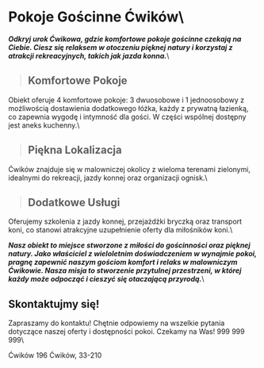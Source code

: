 # Pokoje Gościnne Ćwików\






***Odkryj urok Ćwikowa, gdzie komfortowe pokoje gościnne czekają na Ciebie. 
Ciesz się relaksem w otoczeniu pięknej natury i korzystaj z atrakcji rekreacyjnych, 
takich jak jazda konna.***\



> ## Komfortowe Pokoje
Obiekt oferuje 4 komfortowe pokoje: 3 dwuosobowe i 1 jednoosobowy z możliwością dostawienia dodatkowego łóżka, każdy z prywatną łazienką, co zapewnia wygodę
 i intymność dla gości. W części wspólnej dostępny jest aneks kuchenny.\


> ## Piękna Lokalizacja
Ćwików znajduje się w malowniczej okolicy z wieloma terenami zielonymi, idealnymi do rekreacji, jazdy konnej oraz organizacji ognisk.\



> ## Dodatkowe Usługi
Oferujemy szkolenia z jazdy konnej, przejażdżki bryczką oraz transport koni, co stanowi atrakcyjne uzupełnienie oferty dla miłośników koni.\







***Nasz obiekt to miejsce stworzone z miłości do gościnności oraz pięknej natury. 
Jako właściciel z wieloletnim doświadczeniem w wynajmie pokoi, pragnę zapewnić naszym gościom komfort i relaks w malowniczym Ćwikowie. 
Nasza misja to stworzenie przytulnej przestrzeni, w której każdy może odpocząć i cieszyć się otaczającą przyrodą.***\




   ## Skontaktujmy się!
Zapraszamy do kontaktu! Chętnie odpowiemy na wszelkie pytania dotyczące naszej oferty i dostępności pokoi. Czekamy na Was!
999 999 999\




Ćwików 196
Ćwików, 33-210
